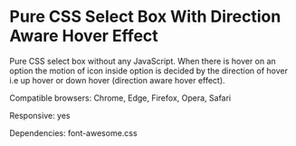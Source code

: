 # Pure CSS Select Box With Direction Aware Hover Effect

Pure CSS select box without any JavaScript. When there is hover on an option the motion of icon inside option is decided by the direction of hover i.e up hover or down hover (direction aware hover effect).

Compatible browsers: Chrome, Edge, Firefox, Opera, Safari

Responsive: yes

Dependencies: font-awesome.css
